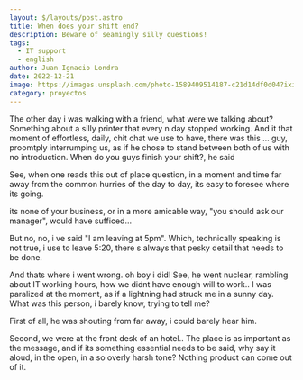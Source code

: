 ```yaml
---
layout: $/layouts/post.astro
title: When does your shift end?
description: Beware of seamingly silly questions!
tags:
  - IT support
  - english
author: Juan Ignacio Londra 
date: 2022-12-21
image: https://images.unsplash.com/photo-1589409514187-c21d14df0d04?ixid=MnwxMjA3fDB8MHxwaG90by1wYWdlfHx8fGVufDB8fHx8&ixlib=rb-1.2.1&auto=format&fit=crop&w=1650&q=80
category: proyectos
---
```

 
The other day i was walking with a friend, what were we talking about?
Something about a silly printer that every n day stopped working.
And it that moment of effortless, daily, chit chat we use to have, there was this ... guy, proomtply interrumping us,
as if he chose to stand between both of us with no introduction. 
When do you guys finish your shift?,  he said 

See, when one reads this out of place question, in a  moment and time far away from the common hurries of the day to day, 
its easy to foresee where its going.

its none of your business, or in a more amicable way, "you should ask our manager",  would have sufficed...

But no, no, i ve said "I am leaving at 5pm". Which, technically speaking is not true, i use to leave 5:20, there s always that pesky detail that needs to be done.

And thats where i went wrong. oh boy i did! See, he went nuclear, rambling about IT working hours, how we didnt have enough will to work..
I was paralized at the moment, as if a lightning had struck me in a sunny day. What was this person, i barely know, trying to tell me?

First of all, he was shouting from far away, i could barely hear him. 

Second, we were at the front desk of an hotel.. The place is as important as the message, and if its something essential needs to be said, why say it aloud, in the open, in a so overly harsh tone? Nothing product can come out of it.




 